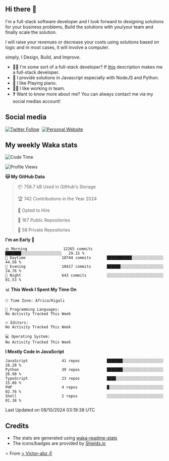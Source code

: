 ## Hi there 👋
I'm a full-stack software developer and I look forward to designing solutions for your business problems, Build the solutions with you/your team and finally scale the solution.

I will raise your revenues or decrease your costs using solutions based on logic and in most cases, it will involve a computer.

simply, I Design, Build, and Improve.

- 👨‍💻 I'm some sort of a full-stack developer? If [this](https://www.w3schools.com/whatis/whatis_fullstack.asp) description makes me a full-stack developer.
- 🌱 I provide solutions in Javascript especially with NodeJS and Python. 
- 🎹 I like Playing piano.
- 👯‍♀️ I like working in team.
- ❓ Want to know more about me? You can always contact me via my social medias account!

## Social media
[![Twitter Follow](https://img.shields.io/twitter/follow/vicky_abz?color=%231DA1F2&label=Twitter&style=for-the-badge&logo=twitter&logoColor=ffffff)](https://twitter.com/vicky_abz)
‎‎ [![Personal Website](https://img.shields.io/static/v1?label=visit&message=victor-abz.com&color=%235F021F&style=for-the-badge)](https://victor-abz.com/)

## My weekly Waka stats
<!--START_SECTION:waka-->
![Code Time](http://img.shields.io/badge/Code%20Time-819%20hrs%2039%20mins-blue)

![Profile Views](http://img.shields.io/badge/Profile%20Views-0-blue)

**🐱 My GitHub Data** 

> 📦 758.7 kB Used in GitHub's Storage 
 > 
> 🏆 742 Contributions in the Year 2024
 > 
> 💼 Opted to Hire
 > 
> 📜 167 Public Repositories 
 > 
> 🔑 58 Private Repositories 
 > 
**I'm an Early 🐤** 

```text
🌞 Morning                12265 commits       ███████░░░░░░░░░░░░░░░░░░   29.15 % 
🌆 Daytime                18744 commits       ███████████░░░░░░░░░░░░░░   44.56 % 
🌃 Evening                10417 commits       ██████░░░░░░░░░░░░░░░░░░░   24.76 % 
🌙 Night                  643 commits         ░░░░░░░░░░░░░░░░░░░░░░░░░   01.53 % 
```


📊 **This Week I Spent My Time On** 

```text
🕑︎ Time Zone: Africa/Kigali

💬 Programming Languages: 
No Activity Tracked This Week

🔥 Editors: 
No Activity Tracked This Week

💻 Operating System: 
No Activity Tracked This Week
```

**I Mostly Code in JavaScript** 

```text
JavaScript               41 repos            ███████░░░░░░░░░░░░░░░░░░   28.28 % 
Python                   39 repos            ███████░░░░░░░░░░░░░░░░░░   26.90 % 
TypeScript               23 repos            ████░░░░░░░░░░░░░░░░░░░░░   15.86 % 
PHP                      4 repos             █░░░░░░░░░░░░░░░░░░░░░░░░   02.76 % 
Shell                    2 repos             ░░░░░░░░░░░░░░░░░░░░░░░░░   01.38 % 
```




 Last Updated on 08/10/2024 03:19:38 UTC
<!--END_SECTION:waka-->

## Credits
- The stats are generated using [waka-readme-stats](https://github.com/anmol098/waka-readme-stats)
- The icons/badges are provided by [Shields.io](https://shields.io/)

⭐️ From [> Victor-abz ✌](https://victor-abz.com/)

